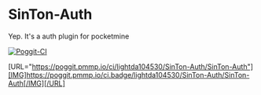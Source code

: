 # SinTon-Auth
Yep. It's a auth plugin for pocketmine

[![Poggit-CI](https://poggit.pmmp.io/ci.badge/lightda104530/SinTon-Auth/SinTon-Auth)](https://poggit.pmmp.io/ci/lightda104530/SinTon-Auth/SinTon-Auth)


[URL="https://poggit.pmmp.io/ci/lightda104530/SinTon-Auth/SinTon-Auth"][IMG]https://poggit.pmmp.io/ci.badge/lightda104530/SinTon-Auth/SinTon-Auth[/IMG][/URL]
